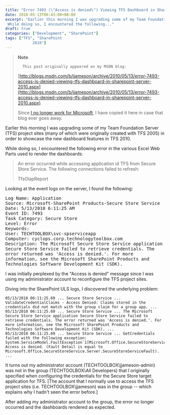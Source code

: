 ```yaml
---
title: "Error 7493 (\"Access is denied\") Viewing TFS Dashboard in SharePoint Server 2010"
date: 2010-05-13T06:43:00+08:00
excerpt: "Earlier this morning I was upgrading some of my Team Foundation Server (TFS) project sites (many of which were originally created with TFS 2005) in order to showcase the new dashboard features in TFS 2010. 
 While doing so, I encountered the following..."
draft: true
categories: ["Development", "SharePoint"]
tags: ["TFS", "SharePoint 
			2010"]
---
```


> **Note**
> 
>       This post originally appeared on my MSDN blog:
> 
> [http://blogs.msdn.com/b/jjameson/archive/2010/05/13/error-7493-access-is-denied-viewing-tfs-dashboard-in-sharepoint-server-2010.aspx](http://blogs.msdn.com/b/jjameson/archive/2010/05/13/error-7493-access-is-denied-viewing-tfs-dashboard-in-sharepoint-server-2010.aspx)
> 
> Since [I no longer work for Microsoft](/blog/jjameson/2011/09/02/last-day-with-microsoft), I have copied it here in case that blog ever goes away.

Earlier this morning I was upgrading some of my Team Foundation Server (TFS) project sites (many of which were originally created with TFS 2005) in order to showcase the new dashboard features in TFS 2010.

While doing so, I encountered the following error in the various Excel Web Parts used to render the dashboards:

> An error occurred while accessing application id TFS from Secure Store Service. The following connections failed to refresh:
> 
> TfsOlapReport

Looking at the event logs on the server, I found the following:

<samp>Log Name: Application<br>
Source: Microsoft-SharePoint Products-Secure Store Service<br>
Date: 5/13/2010 6:11:25 AM<br>
Event ID: 7493<br>
Task Category: Secure Store<br>
Level: Error<br>
Keywords:<br>
User: TECHTOOLBOX\svc-spserviceapp<br>
Computer: cyclops.corp.technologytoolbox.com<br>
Description: The Microsoft Secure Store Service application Secure Store
Service failed to retrieve credentials. The error returned was 'Access is
denied.'. For more information, see the Microsoft SharePoint Products and
Technologies Software Development Kit (SDK). </samp>

I was initially perplexed by the "Access is denied" message since I was using my administrator account to reconfigure the TFS project sites.

Diving into the SharePoint ULS logs, I discovered the underlying problem:

```
05/13/2010 06:11:25.69 ... Secure Store Service ... ValidateCredentialClaims - Access Denied: Claims stored in the credentials did not match with the group claim for a group app. ...
05/13/2010 06:11:25.69 ... Secure Store Service ... The Microsoft Secure Store Service application Secure Store Service failed to retrieve credentials. The error returned was 'Access is denied.'. For more information, see the Microsoft SharePoint Products and Technologies Software Development Kit (SDK). ...
05/13/2010 06:11:25.69 ... Secure Store Service ... GetCredentials failed with the following exception: System.ServiceModel.FaultException`1[Microsoft.Office.SecureStoreService.Server.SecureStoreServiceFault]: Access is denied. (Fault Detail is equal to Microsoft.Office.SecureStoreService.Server.SecureStoreServiceFault). ...
```

It turns out my administrator account (TECHTOOLBOX\jjameson-admin) was not in the group (TECHTOOLBOX\All Developers) that I originally specified when configuring the credentials for the Secure Store target application for TFS. [The account that I normally use to access the TFS project sites (i.e. TECHTOOLBOX\jjameson) was in the group -- which explains why I hadn't seen the error before.]

After adding my administrator account to the group, the error no longer occurred and the dashboards rendered as expected.

